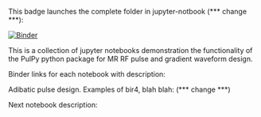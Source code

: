 This badge launches the complete folder in jupyter-notbook (*** change ***):

[![Binder](https://mybinder.org/badge_logo.svg)](https://mybinder.org/v2/gh/curtcorum/pulpy-tutorials/ccjoss/?urlpath=lab)

This is a collection of jupyter notebooks demonstration the functionality of the PulPy python package for MR RF pulse and gradient waveform design.

Binder links for each notebook with description:

Adibatic pulse design. Examples of bir4, blah blah: (*** change ***)

Next notebook description: <link>
